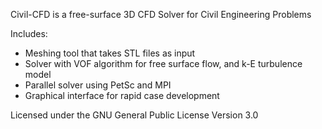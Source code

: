 Civil-CFD is a free-surface 3D CFD Solver for Civil Engineering Problems

Includes:
* Meshing tool that takes STL files as input
* Solver with VOF algorithm for free surface flow, and k-E turbulence model
* Parallel solver using PetSc and MPI
* Graphical interface for rapid case development

Licensed under the GNU General Public License Version 3.0 

